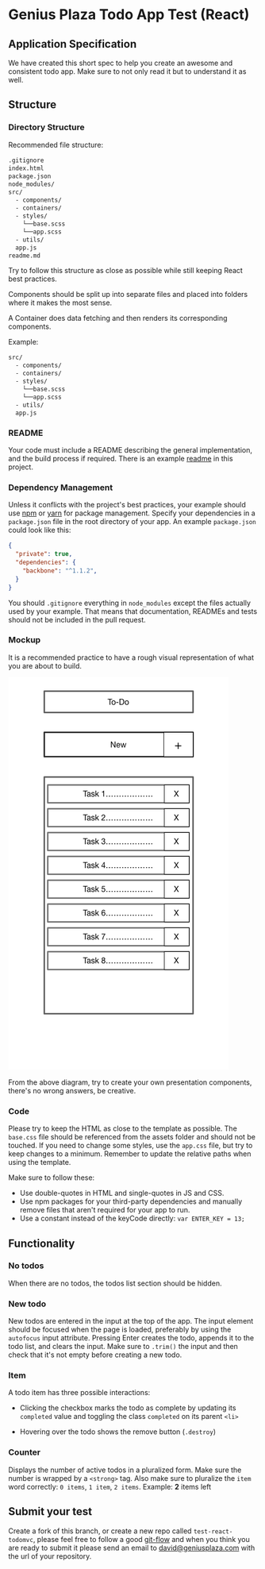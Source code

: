 # Genius Plaza Todo App Test (React)

## Application Specification

We have created this short spec to help you create an awesome and consistent todo app. Make sure to not only read it but to understand it as well.

## Structure

### Directory Structure

Recommended file structure:

```
.gitignore
index.html
package.json
node_modules/
src/
  - components/
  - containers/
  - styles/
    └──base.scss
    └──app.scss
  - utils/
  app.js  
readme.md
```

Try to follow this structure as close as possible while still keeping React best practices.

Components should be split up into separate files and placed into folders where it makes the most sense.

A Container does data fetching and then renders its corresponding components.

Example:

```
src/
  - components/
  - containers/
  - styles/
    └──base.scss
    └──app.scss
  - utils/
  app.js  
```

### README

Your code must include a README describing the general implementation, and the build process if required. There is an example [readme](README.example.md) in this project.

### Dependency Management

Unless it conflicts with the project's best practices, your example should use [npm](https://npmjs.com) or [yarn](https://yarnpkg.com/) for package management. Specify your dependencies in a `package.json` file in the root directory of your app. An example `package.json` could look like this:

```json
{
  "private": true,
  "dependencies": {
    "backbone": "^1.1.2",
  }
}
```

You should `.gitignore` everything in `node_modules` except the files actually used by your example. That means that documentation, READMEs and tests should not be included in the pull request.

### Mockup

It is a recommended practice to have a rough visual representation of what you are about to build.

![Mockup V1](images/mockup-v1.png)

From the above diagram, try to create your own presentation components, there's no wrong answers, be creative.

### Code

Please try to keep the HTML as close to the template as possible. The `base.css` file should be referenced from the assets folder and should not be touched. If you need to change some styles, use the `app.css` file, but try to keep changes to a minimum. Remember to update the relative paths when using the template.

Make sure to follow these:

- Use double-quotes in HTML and single-quotes in JS and CSS.
- Use npm packages for your third-party dependencies and manually remove files that aren't required for your app to run.
- Use a constant instead of the keyCode directly: `var ENTER_KEY = 13;`

## Functionality

### No todos

When there are no todos, the todos list section should be hidden.

### New todo

New todos are entered in the input at the top of the app. The input element should be focused when the page is loaded, preferably by using the `autofocus` input attribute. Pressing Enter creates the todo, appends it to the todo list, and clears the input. Make sure to `.trim()` the input and then check that it's not empty before creating a new todo.

<!-- ### Mark all as complete

This checkbox toggles all the todos to the same state as itself. Make sure to clear the checked state after the "Clear completed" button is clicked. The "Mark all as complete" checkbox should also be updated when single todo items are checked/unchecked. Eg. When all the todos are checked it should also get checked. -->

### Item

A todo item has three possible interactions:

* Clicking the checkbox marks the todo as complete by updating its `completed` value and toggling the class `completed` on its parent `<li>`

<!-- 2. Double-clicking the `<label>` activates editing mode, by toggling the `.editing` class on its `<li>` -->

* Hovering over the todo shows the remove button (`.destroy`)

<!-- ### Editing

When editing mode is activated it will hide the other controls and bring forward an input that contains the todo title, which should be focused (`.focus()`). The edit should be saved on both blur and enter, and the `editing` class should be removed. Make sure to `.trim()` the input and then check that it's not empty. If it's empty the todo should instead be destroyed. If escape is pressed during the edit, the edit state should be left and any changes be discarded. -->

### Counter

Displays the number of active todos in a pluralized form. Make sure the number is wrapped by a `<strong>` tag. Also make sure to pluralize the `item` word correctly: `0 items`, `1 item`, `2 items`. Example: **2** items left

<!-- ### Clear completed button

Removes completed todos when clicked. Should be hidden when there are no completed todos. -->

<!-- ### Persistence

Your app should dynamically persist the todos to localStorage. Implement a way to add the capability of persisting data into your app. Otherwise, use vanilla localStorage. If possible, use the keys `id`, `title`, `completed` for each item. Make sure to use this format for the localStorage name: `todos-`. Editing mode should not be persisted. -->

<!-- ### Routing

Routing is required for all implementations. The following routes should be implemented: `#/` (all - default), `#/active` and `#/completed` (`#!/` is also allowed). When the route changes, the todo list should be filtered on a model level and the `selected` class on the filter links should be toggled. When an item is updated while in a filtered state, it should be updated accordingly. E.g. if the filter is `Active` and the item is checked, it should be hidden. Make sure the active filter is persisted on reload. -->

## Submit your test

Create a fork of this branch, or create a new repo called `test-react-todomvc`, please feel free to follow a good [git-flow](https://www.atlassian.com/git/tutorials/comparing-workflows/gitflow-workflow) and when you think you are ready to submit it please send an email to [david@geniusplaza.com](david@geniusplaza.com) with the url of your repository.
